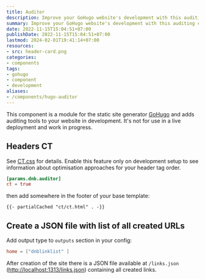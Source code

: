 ```yaml
---
title: Auditor
description: Improve your GoHugo website's development with this auditing component. These auditing tools ensure you to find hidden performance boosts.
summary: Improve your GoHugo website's development with this auditing component. These auditing tools ensure you to find hidden performance boosts.
date: 2022-11-15T15:04:51+07:00
publishDate: 2022-11-15T15:04:51+07:00
lastmod: 2024-02-01T19:41:14+07:00
resources:
- src: header-card.png
categories:
- components
tags:
- gohugo
- component
- development
aliases:
- /components/hugo-auditor
---
```


This component is a module for the static site generator [GoHugo](https://gohugo.io) and adds auditing tools to your website in development. It's not for use in a live deployment and work in progress.

## Headers CT

See [CT.css](https://github.com/csswizardry/ct) for details. Enable this feature only on development setup to see information about optimisation approaches for your header tag order.

```toml
[params.dnb.auditor]
ct = true
```

then add somewhere in the footer of your base template:

```gotemplate
{{- partialCached "ct/ct.html" . -}}
```

## Create a JSON file with list of all created URLs

Add output type to `outputs` section in your config:

```toml
home = ["dnblinklist" ]
```

After creation of the site there is a JSON file available at `/links.json` (<http://localhost:1313/links.json>) containing all created links.
